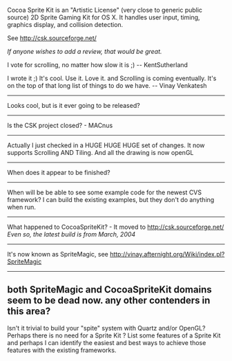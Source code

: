 Cocoa Sprite Kit is an "Artistic License" (very close to generic public source) 2D Sprite Gaming Kit for OS X. It handles user input, timing, graphics display, and collision detection.

See http://csk.sourceforge.net/

*If anyone wishes to add a review, that would be great.*


I vote for scrolling, no matter how slow it is ;)
-- KentSutherland

I wrote it ;)  It's cool.  Use it.  Love it.  and Scrolling is coming eventually.  It's on the top of that long list of things to do we have.
-- Vinay Venkatesh

----

Looks cool, but is it ever going to be released?

----

Is the CSK project closed? - MACnus

----

Actually I just checked in a HUGE HUGE HUGE set of changes.  It now supports Scrolling AND Tiling.  And all the drawing is now openGL

----

When does it appear to be finished?

----

When will be be able to see some example code for the newest CVS framework?  I can build the existing examples, but they don't do anything when run.

----

What happened to CocoaSpriteKit? - It moved to http://csk.sourceforge.net/ *Even so, the latest build is from March, 2004*

----

It's now known as SpriteMagic, see http://vinay.afternight.org/Wiki/index.pl?SpriteMagic

----

both SpriteMagic and CocoaSpriteKit domains seem to be dead now. any other contenders in this area?
----
Isn't it trivial to build your "spite" system with Quartz and/or OpenGL?  Perhaps there is no need for a Sprite Kit ?  List some features of a Sprite Kit and perhaps I can identify the easiest and best ways to achieve those features with the existing frameworks.
